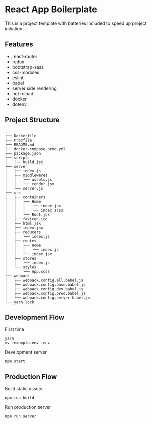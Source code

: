 # React App Boilerplate

This is a project template with batteries included to speed up project initiation.

## Features

*   react-router
*   redux
*   bootstrap-sass
*   css-modules
*   eslint
*   babel
*   server side rendering
*   hot reload
*   docker
*   dotenv

## Project Structure

```
.
├── Dockerfile
├── Procfile
├── README.md
├── docker-compose.prod.yml
├── package.json
├── scripts
│   └── build.jsx
├── server
│   ├── index.js
│   ├── middlewares
│   │   ├── assets.js
│   │   └── render.jsx
│   └── server.js
├── src
│   ├── containers
│   │   ├── Home
│   │   │   ├── index.jsx
│   │   │   └── index.scss
│   │   └── Root.jsx
│   ├── favicon.ico
│   ├── html.jsx
│   ├── index.jsx
│   ├── reducers
│   │   └── index.js
│   ├── routes
│   │   ├── Home
│   │   │   └── index.js
│   │   └── index.jsx
│   ├── stores
│   │   └── index.js
│   └── styles
│       └── App.scss
├── webpack
│   ├── webpack.config.all.babel.js
│   ├── webpack.config.base.babel.js
│   ├── webpack.config.dev.babel.js
│   ├── webpack.config.prod.babel.js
│   └── webpack.config.server.babel.js
└── yarn.lock
```

## Development Flow

First time
```
yarn
mv .example.env .env
```

Development server
```
npm start
```

## Production Flow

Build static assets
```
npm run build
```

Run production server
```
npm run server
```
